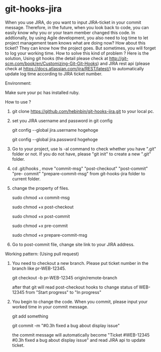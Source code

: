 git-hooks-jira
==============
  
  When you use JIRA, do you want to input JIRA-ticket in your commit message. Therefore, in the future, when you look back to code, you can easily know why you or your team member changed this code. In addtionally, by using Agile development, you also need to log time to let project management team knows what are doing now? How about this ticket? They can know how the project goes.
  But sometimes, you will forget to log your working time. How to solve this kind of problem ? Here is the solution, Using git hooks (the detail please check at http://git-scm.com/book/en/Customizing-Git-Git-Hooks) and JIRA rest api (please check at https://docs.atlassian.com/jira/REST/latest/) to automatically update log time according to JIRA ticket number.

  Environment:
  
   Make sure your pc has installed ruby.

  How to use ?

  1. git clone https://github.com/hebinbin/git-hooks-jira.git to your local pc.

  2. set you JIRA username and password in git config

     git config --global jira.username hogehoge
     
     git config --global jira.password hogehoge

  3. Go to your project, use ls -al command to check whether you have ".git"
     folder or not. If you do not have, please "git init" to create a new ".git" folder.

  4. cd .git/hooks , move "commit-msg" "post-checkout" "post-commit" "pre-
     commit" "prepare-commit-msg" from git-hooks-jira folder to current folder.

  5. change the property of files.
  
     sudo chmod +x commit-msg
 
     sudo chmod +x post-checkout

     sudo chmod +x post-commit
     
     sudo chmod +x pre-commit
     
     sudo chmod +x prepare-commit-msg

  6. Go to post-commit file, change site link to your JIRA address.

  Working pattern: (Using pull request)
  
   1) You need to checkout a new branch. Please put ticket number in the branch
      like pr-WEB-12345.
 
      git checkout -b pr-WEB-12345 origin/remote-branch

      after that git will read post-checkout hooks to change status of WEB-12345 from "Start progress" to "In progress"


   2) You begin to change the code. When you commit, please input your worked
      time in your commit message.

      git add something
     
      git commit -m "#0.3h fixed a bug about display issue"

      the commit message will automatically become "Ticket #WEB-12345 #0.3h fixed a bug about display issue" and read JIRA api to update ticket.





